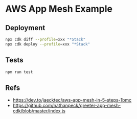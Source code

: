 # AWS App Mesh Example

## Deployment

```bash
npx cdk diff --profile=xxx "*Stack"
npx cdk deploy --profile=xxx "*Stack"
```

## Tests

```bash
npm run test
```

## Refs
- https://dev.to/jaecktec/aws-app-mesh-in-5-steps-1bmc
- https://github.com/nathanpeck/greeter-app-mesh-cdk/blob/master/index.js
